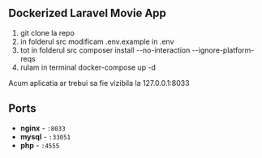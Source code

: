 ## Dockerized Laravel Movie App

1. git clone la repo
2. in folderul src modificam .env.example in .env
3. tot in folderul src composer install --no-interaction --ignore-platform-reqs
4. rulam in terminal docker-compose up -d

Acum aplicatia ar trebui sa fie vizibila la 127.0.0.1:8033

## Ports

- **nginx** - `:8033`
- **mysql** - `:33051`
- **php** - `:4555`

